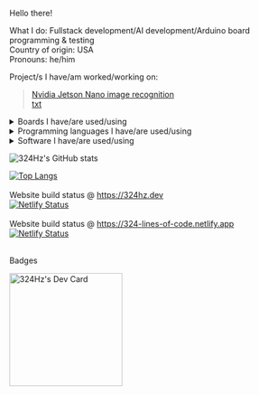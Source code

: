 Hello there!

What I do: Fullstack development/AI development/Arduino board programming & testing <br>
Country of origin: USA <br>
Pronouns: he/him <br>

Project/s I have/am worked/working on:
> [Nvidia Jetson Nano image recognition](https://github.com/win21H2/Image-Recognition)<br>
> [txt](https://github.com/win21H2/txt)<br>

<details>
<summary>Boards I have/are used/using</summary>
<br>
AI:<br>
 - Nvidia Jetson Nano<br>
 - Google Coral<br>
DIY/Development
 - Arduino Uno<br>
 - Arduino Uno Mini<br>
 - Arudino Pro Mini<br>
 - Arduino Pro Micro<br>
 - Arduino Mega 2560<br>
 - Arduino Leonardo<br>
Wifi Enabled<br>
 - ESP32 devkitC<br>
 - ESP32 Camera Module<br>
SBCs<br>
 - Raspberry pi Pico<br>
 - Raspberry pi Zero 2W<br>
 - Lattepanda Alpha (I forgot the model number)<br>
 - Intel Edison<br>
</details>

<details>
<summary>Programming languages I have/are used/using</summary>
<br>
 - Python<br>
 - HTML<br>
 - CSS<br>
 - JS<br>
 - PHP<br>
 - C#<br>
 - XAML<br>
</details>

<details>
<summary>Software I have/are used/using</summary>
<br>
Code Development
 - Visual Studio 2022<br>
 - Visual Studio Code<br>
 - Android Studio<br>
 - Github Desktop<br>
 - Arduino IDE (1.8.9 & 2.0.0)<br>
 - Mu Editor<br>
 - Mircosoft Power Automate<br>
 - Firebase<br>
 - Docker Desktop<br>
 - WatchFaceStudio<br>
Designing/CAD/CAM<br>
 - Fusion 360<br>
 - Blender<br>
 - Structural Bridge Design 2022 (Autodesk)<br>
 - Flashprint<br>
 - 2D Design<br>
 - Vernier Graphical Analysys<br>
 - Ultimaker Cura<br>
</details>

![324Hz's GitHub stats](https://github-readme-stats.vercel.app/api?username=win21H2&show_icons=true&theme=city_lights)

[![Top Langs](https://github-readme-stats.vercel.app/api/top-langs/?username=win21H2&layout=compact&theme=city_lights)](https://github.com/win21H2/github-readme-stats)
<br>
<br>
Website build status @ https://324hz.dev<br>
[![Netlify Status](https://api.netlify.com/api/v1/badges/2f3ab70c-6803-4d12-ab9d-41ec7f7b4f62/deploy-status)](https://app.netlify.com/sites/324hz/deploys)
<br>
<br>
Website build status @ https://324-lines-of-code.netlify.app<br>
[![Netlify Status](https://api.netlify.com/api/v1/badges/7a280d62-181a-4b67-8f79-8e34cd28456a/deploy-status)](https://app.netlify.com/sites/324-lines-of-code/deploys)
<br>
<br>

Badges

<a href="https://app.daily.dev/324Hz"><img src="https://api.daily.dev/devcards/c812f902cb8d4a9d8bf40a51589dcd59.png?r=ed0" width="200" alt="324Hz's Dev Card"/></a>
